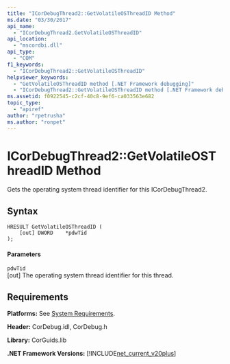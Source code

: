 ```yaml
---
title: "ICorDebugThread2::GetVolatileOSThreadID Method"
ms.date: "03/30/2017"
api_name: 
  - "ICorDebugThread2.GetVolatileOSThreadID"
api_location: 
  - "mscordbi.dll"
api_type: 
  - "COM"
f1_keywords: 
  - "ICorDebugThread2::GetVolatileOSThreadID"
helpviewer_keywords: 
  - "GetVolatileOSThreadID method [.NET Framework debugging]"
  - "ICorDebugThread2::GetVolatileOSThreadID method [.NET Framework debugging]"
ms.assetid: f0922545-c2cf-40c8-9ef6-ca033563e682
topic_type: 
  - "apiref"
author: "rpetrusha"
ms.author: "ronpet"
---
```

# ICorDebugThread2::GetVolatileOSThreadID Method
Gets the operating system thread identifier for this ICorDebugThread2.  
  
## Syntax  
  
```  
HRESULT GetVolatileOSThreadID (  
    [out] DWORD    *pdwTid  
);  
```  
  
#### Parameters  
 `pdwTid`  
 [out] The operating system thread identifier for this thread.  
  
## Requirements  
 **Platforms:** See [System Requirements](../../../../docs/framework/get-started/system-requirements.md).  
  
 **Header:** CorDebug.idl, CorDebug.h  
  
 **Library:** CorGuids.lib  
  
 **.NET Framework Versions:** [!INCLUDE[net_current_v20plus](../../../../includes/net-current-v20plus-md.md)]
